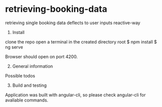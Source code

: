 # retrieving-booking-data
retrieving single booking data deflects to user inputs reactive-way


1. Install

clone the repo
open a terminal in the created directory root
$ npm install
$ ng serve

Browser should open on port 4200.


2. General information

Possible todos

3. Build and testing

Application was built with angular-cli, so please check angular-cli for avaliable commands.
